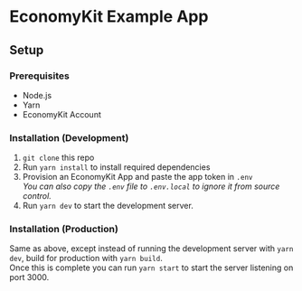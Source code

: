 # EconomyKit Example App

## Setup

### Prerequisites

- Node.js
- Yarn
- EconomyKit Account

### Installation (Development)

1. `git clone` this repo
2. Run `yarn install` to install required dependencies
3. Provision an EconomyKit App and paste the app token in `.env`  
   _You can also copy the `.env` file to `.env.local` to ignore it from source control._
4. Run `yarn dev` to start the development server.

### Installation (Production)

Same as above, except instead of running the development server with `yarn dev`, build for production with `yarn build`.  
Once this is complete you can run `yarn start` to start the server listening on port 3000.
